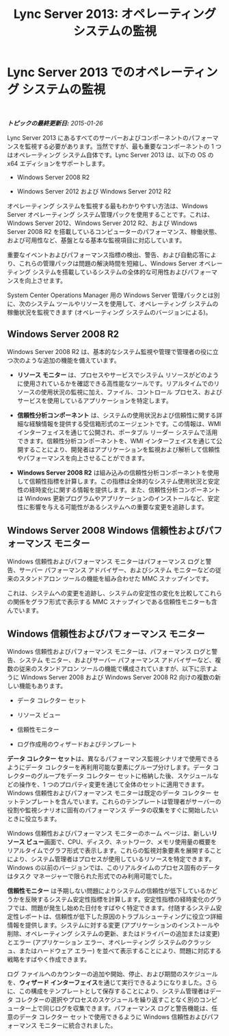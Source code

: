 ﻿---
title: 'Lync Server 2013: オペレーティング システムの監視'
TOCTitle: オペレーティング システムの監視
ms:assetid: 72406d3e-54c8-4796-8d6d-2144a5b6f030
ms:mtpsurl: https://technet.microsoft.com/ja-jp/library/Dn720918(v=OCS.15)
ms:contentKeyID: 62246645
ms.date: 05/19/2016
mtps_version: v=OCS.15
ms.translationtype: HT
---

# Lync Server 2013 でのオペレーティング システムの監視

 

_**トピックの最終更新日:** 2015-01-26_

Lync Server 2013 にあるすべてのサーバーおよびコンポーネントのパフォーマンスを監視する必要があります。当然ですが、最も重要なコンポーネントの 1 つはオペレーティング システム自体です。Lync Server 2013 は、以下の OS の x64 エディションをサポートします。

  - Windows Server 2008 R2

  - Windows Server 2012 および Windows Server 2012 R2

オペレーティング システムを監視する最もわかりやすい方法は、Windows Server オペレーティング システム管理パックを使用することです。これは、Windows Server 2012、Windows Server 2012 R2、および Windows Server 2008 R2 を搭載しているコンピューターのパフォーマンス、稼働状態、および可用性など、基盤となる基本な監視項目に対応しています。

重要なイベントおよびパフォーマンス指標の検出、警告、および自動応答により、これらの管理パックは問題の解決時間を短縮し、Windows Server オペレーティング システムを搭載しているシステムの全体的な可用性およびパフォーマンスを向上させます。

System Center Operations Manager 用の Windows Server 管理パックとは別に、次のシステム ツールやリソースを使用して、オペレーティング システムの稼働状況を監視できます (オペレーティング システムのバージョンによる)。

## Windows Server 2008 R2

Windows Server 2008 R2 は、基本的なシステム監視や管理で管理者の役に立つ次のような追加の機能を備えています。

  - **リソース モニター** は、プロセスやサービスでシステム リソースがどのように使用されているかを確認できる高性能なツールです。リアルタイムでのリソースの使用状況の監視に加え、ファイル、コントロール プロセス、およびサービスを使用しているアプリケーションを特定します。

  - **信頼性分析コンポーネント** は、システムの使用状況および信頼性に関する詳細な経験情報を提供する受信箱形式のエージェントです。この情報は、WMI インターフェイスを通じて公開され、ポータブル リーダー システムで活用できます。信頼性分析コンポーネントを、WMI インターフェイスを通じて公開することにより、開発者はアプリケーションを監視および解析して信頼性やパフォーマンスを向上させることができます。

  - **Windows Server 2008 R2** は組み込みの信頼性分析コンポーネントを使用して信頼性指標を計算します。この指標は全体的なシステム使用状況と安定性の経時変化に関する情報を提供します。また、信頼性分析コンポーネントは Windows 更新プログラムやアプリケーションのインストールなど、安定性に影響を与える可能性があるシステムへの重要な変更を追跡します。

## Windows Server 2008 Windows 信頼性およびパフォーマンス モニター

Windows 信頼性およびパフォーマンス モニターはパフォーマンス ログと警告、サーバー パフォーマンス アドバイザー、およびシステム モニターなどの従来のスタンドアロン ツールの機能を組み合わせた MMC スナップインです。

これは、システムへの変更を追跡し、システムの安定性の変化を比較してこれらの関係をグラフ形式で表示する MMC スナップインである信頼性モニターも含んでいます。

## Windows 信頼性およびパフォーマンス モニター

Windows 信頼性およびパフォーマンス モニターは、パフォーマンス ログと警告、システム モニター、およびサーバー パフォーマンス アドバイザーなど、複数の従来のスタンドアロン ツールの機能で構成されていますが、以下に示すように Windows Server 2008 および Windows Server 2008 R2 向けの複数の新しい機能もあります。

  - データ コレクター セット

  - リソース ビュー

  - 信頼性モニター

  - ログ作成用のウィザードおよびテンプレート

**データ コレクター セット**は、異なるパフォーマンス監視シナリオで使用できるようにデータ コレクターを再利用可能な要素にグループ分けします。データ コレクターのグループをデータ コレクター セットに格納した後、スケジュールなどの操作を、1 つのプロパティ変更を通じて全体のセットに適用できます。Windows 信頼性およびパフォーマンス モニターは既定のデータ コレクター セットテンプレートを含んでいます。これらのテンプレートは管理者がサーバーの役割や監視シナリオに固有のパフォーマンス データの収集をすぐに開始したいときに役立ちます。

Windows 信頼性およびパフォーマンス モニターのホーム ページは、新しい**リソース ビュー**画面で、CPU、ディスク、ネットワーク、メモリ使用量の概要をリアルタイムでグラフ形式で表示します。これらの監視対象要素を展開することにより、システム管理者はプロセスが使用しているリソースを特定できます。Windows の以前のバージョンでは、このリアルタイムのプロセス固有のデータはタスク マネージャーで限られた形式でのみ利用可能でした。

**信頼性モニター** は予期しない問題によりシステムの信頼性が低下しているかどうかを反映するシステム安定性指標を計算します。安定性指標の経時変化のグラフでは、問題が発生し始めた日付をすばやく特定できます。付随するシステム安定性レポートは、信頼性が低下した原因のトラブルシューティングに役立つ詳細情報を提供します。システムに対する変更 (アプリケーションのインストールや削除、オペレーティング システムの更新、またはドライバーの追加または変更) とエラー (アプリケーション エラー、オペレーティング システムのクラッシュ、またはハードウェア エラー) を並べて表示することにより、問題に対応する戦略をすばやく作成できます。

ログ ファイルへのカウンターの追加や開始、停止、および期間のスケジュールを、**ウィザード インターフェイス**を通じて実行できるようになりました。さらに、この構成をテンプレートとして保存することにより、システム管理者はデータ コレクターの選択やプロセスのスケジュールを繰り返すことなく別のコンピューター上で同じログを収集できます。パフォーマンス ログと警告機能は、任意のデータ コレクター セットで使用できるように Windows 信頼性およびパフォーマンス モニターに統合されました。

